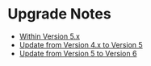 # Upgrade Notes

- [Within Version 5.x](01_Within_V5/README.md)
- [Update from Version 4.x to Version 5](02_V4_to_V5.md)
- [Update from Version 5 to Version 6](03_V5_to_V6.md)

